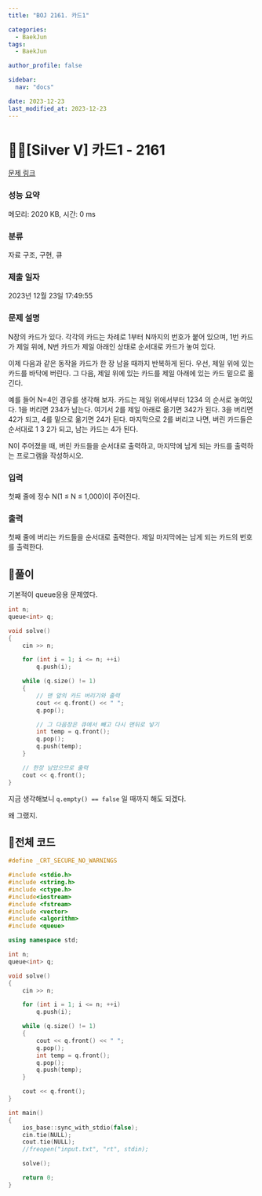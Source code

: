 ```yaml
---
title: "BOJ 2161. 카드1"

categories:
  - BaekJun
tags:
  - BaekJun

author_profile: false

sidebar:
  nav: "docs"

date: 2023-12-23
last_modified_at: 2023-12-23
---
```


# 🙇‍♀️[Silver V] 카드1 - 2161 

[문제 링크](https://www.acmicpc.net/problem/2161) 

### 성능 요약

메모리: 2020 KB, 시간: 0 ms

### 분류

자료 구조, 구현, 큐

### 제출 일자

2023년 12월 23일 17:49:55

### 문제 설명

<p>N장의 카드가 있다. 각각의 카드는 차례로 1부터 N까지의 번호가 붙어 있으며, 1번 카드가 제일 위에, N번 카드가 제일 아래인 상태로 순서대로 카드가 놓여 있다.</p>

<p>이제 다음과 같은 동작을 카드가 한 장 남을 때까지 반복하게 된다. 우선, 제일 위에 있는 카드를 바닥에 버린다. 그 다음, 제일 위에 있는 카드를 제일 아래에 있는 카드 밑으로 옮긴다.</p>

<p>예를 들어 N=4인 경우를 생각해 보자. 카드는 제일 위에서부터 1234 의 순서로 놓여있다. 1을 버리면 234가 남는다. 여기서 2를 제일 아래로 옮기면 342가 된다. 3을 버리면 42가 되고, 4를 밑으로 옮기면 24가 된다. 마지막으로 2를 버리고 나면, 버린 카드들은 순서대로 1 3 2가 되고, 남는 카드는 4가 된다.</p>

<p>N이 주어졌을 때, 버린 카드들을 순서대로 출력하고, 마지막에 남게 되는 카드를 출력하는 프로그램을 작성하시오.</p>

### 입력 

 <p>첫째 줄에 정수 N(1 ≤ N ≤ 1,000)이 주어진다.</p>

### 출력 

 <p>첫째 줄에 버리는 카드들을 순서대로 출력한다. 제일 마지막에는 남게 되는 카드의 번호를 출력한다.</p>

## 🚀풀이

기본적이 queue응용 문제였다.  

```cpp
int n;
queue<int> q;

void solve()
{
	cin >> n;

	for (int i = 1; i <= n; ++i)
		q.push(i);

	while (q.size() != 1)
	{
        // 맨 앞의 카드 버리기와 출력
		cout << q.front() << " ";
		q.pop();

        // 그 다음장은 큐에서 빼고 다시 맨뒤로 넣기
		int temp = q.front();
		q.pop();
		q.push(temp);
	}

    // 한장 남았으므로 출력
	cout << q.front();
}
```

지금 생각해보니 `q.empty() == false` 일 때까지 해도 되겠다.  

왜 그랬지.  

## 🚀전체 코드

```cpp
#define _CRT_SECURE_NO_WARNINGS

#include <stdio.h>
#include <string.h>
#include <ctype.h>
#include<iostream>
#include <fstream>
#include <vector>
#include <algorithm>
#include <queue>

using namespace std;

int n;
queue<int> q;

void solve()
{
	cin >> n;

	for (int i = 1; i <= n; ++i)
		q.push(i);

	while (q.size() != 1)
	{
		cout << q.front() << " ";
		q.pop();
		int temp = q.front();
		q.pop();
		q.push(temp);
	}

	cout << q.front();
}

int main() 
{
	ios_base::sync_with_stdio(false);
	cin.tie(NULL);
	cout.tie(NULL);
	//freopen("input.txt", "rt", stdin);

	solve();

	return 0;
}
```